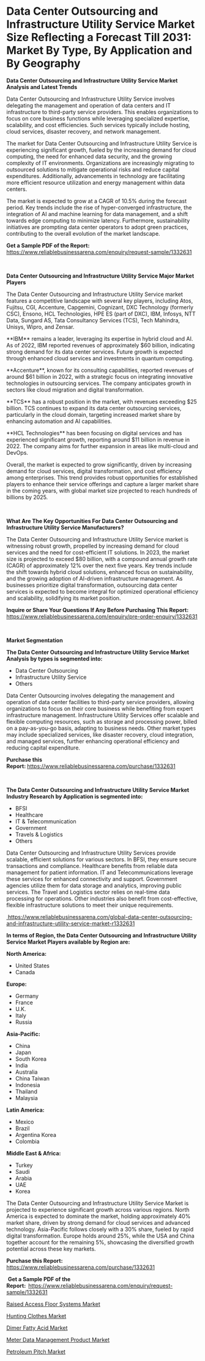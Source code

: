 <p><h1>Data Center Outsourcing and Infrastructure Utility Service Market Size Reflecting a Forecast Till 2031: Market By Type, By Application and By Geography</h1></p><p><strong>Data Center Outsourcing and Infrastructure Utility Service Market Analysis and Latest Trends</strong></p>
<p><p>Data Center Outsourcing and Infrastructure Utility Service involves delegating the management and operation of data centers and IT infrastructure to third-party service providers. This enables organizations to focus on core business functions while leveraging specialized expertise, scalability, and cost efficiencies. Such services typically include hosting, cloud services, disaster recovery, and network management.</p><p>The market for Data Center Outsourcing and Infrastructure Utility Service is experiencing significant growth, fueled by the increasing demand for cloud computing, the need for enhanced data security, and the growing complexity of IT environments. Organizations are increasingly migrating to outsourced solutions to mitigate operational risks and reduce capital expenditures. Additionally, advancements in technology are facilitating more efficient resource utilization and energy management within data centers.</p><p>The market is expected to grow at a CAGR of 10.5% during the forecast period. Key trends include the rise of hyper-converged infrastructure, the integration of AI and machine learning for data management, and a shift towards edge computing to minimize latency. Furthermore, sustainability initiatives are prompting data center operators to adopt green practices, contributing to the overall evolution of the market landscape.</p></p>
<p><strong>Get a Sample PDF of the Report:&nbsp;</strong> <a href="https://www.reliablebusinessarena.com/enquiry/request-sample/1332631?utm_campaign=1835&utm_medium=2&utm_source=Github&utm_content=ia&utm_term=11122024&utm_id=data-center-outsourcing-and-infrastructure-utility-service">https://www.reliablebusinessarena.com/enquiry/request-sample/1332631</a></p>
<p>&nbsp;</p>
<p><strong>Data Center Outsourcing and Infrastructure Utility Service Major Market Players</strong></p>
<p><p>The Data Center Outsourcing and Infrastructure Utility Service market features a competitive landscape with several key players, including Atos, Fujitsu, CGI, Accenture, Capgemini, Cognizant, DXC Technology (formerly CSC), Ensono, HCL Technologies, HPE ES (part of DXC), IBM, Infosys, NTT Data, Sungard AS, Tata Consultancy Services (TCS), Tech Mahindra, Unisys, Wipro, and Zensar.</p><p>**IBM** remains a leader, leveraging its expertise in hybrid cloud and AI. As of 2022, IBM reported revenues of approximately $60 billion, indicating strong demand for its data center services. Future growth is expected through enhanced cloud services and investments in quantum computing.</p><p>**Accenture**, known for its consulting capabilities, reported revenues of around $61 billion in 2022, with a strategic focus on integrating innovative technologies in outsourcing services. The company anticipates growth in sectors like cloud migration and digital transformation.</p><p>**TCS** has a robust position in the market, with revenues exceeding $25 billion. TCS continues to expand its data center outsourcing services, particularly in the cloud domain, targeting increased market share by enhancing automation and AI capabilities.</p><p>**HCL Technologies** has been focusing on digital services and has experienced significant growth, reporting around $11 billion in revenue in 2022. The company aims for further expansion in areas like multi-cloud and DevOps.</p><p>Overall, the market is expected to grow significantly, driven by increasing demand for cloud services, digital transformation, and cost efficiency among enterprises. This trend provides robust opportunities for established players to enhance their service offerings and capture a larger market share in the coming years, with global market size projected to reach hundreds of billions by 2025.</p></p>
<p>&nbsp;</p>
<p><strong>What Are The Key Opportunities For Data Center Outsourcing and Infrastructure Utility Service Manufacturers?</strong></p>
<p><p>The Data Center Outsourcing and Infrastructure Utility Service market is witnessing robust growth, propelled by increasing demand for cloud services and the need for cost-efficient IT solutions. In 2023, the market size is projected to exceed $80 billion, with a compound annual growth rate (CAGR) of approximately 12% over the next five years. Key trends include the shift towards hybrid cloud solutions, enhanced focus on sustainability, and the growing adoption of AI-driven infrastructure management. As businesses prioritize digital transformation, outsourcing data center services is expected to become integral for optimized operational efficiency and scalability, solidifying its market position.</p></p>
<p><strong>Inquire or Share Your Questions If Any Before Purchasing This Report:</strong> <a href="https://www.reliablebusinessarena.com/enquiry/pre-order-enquiry/1332631?utm_campaign=1835&utm_medium=2&utm_source=Github&utm_content=ia&utm_term=11122024&utm_id=data-center-outsourcing-and-infrastructure-utility-service">https://www.reliablebusinessarena.com/enquiry/pre-order-enquiry/1332631</a></p>
<p>&nbsp;</p>
<p><strong>Market Segmentation</strong></p>
<p><strong>The Data Center Outsourcing and Infrastructure Utility Service Market Analysis by types is segmented into:</strong></p>
<p><ul><li>Data Center Outsourcing</li><li>Infrastructure Utility Service</li><li>Others</li></ul></p>
<p><p>Data Center Outsourcing involves delegating the management and operation of data center facilities to third-party service providers, allowing organizations to focus on their core business while benefiting from expert infrastructure management. Infrastructure Utility Services offer scalable and flexible computing resources, such as storage and processing power, billed on a pay-as-you-go basis, adapting to business needs. Other market types may include specialized services, like disaster recovery, cloud integration, and managed services, further enhancing operational efficiency and reducing capital expenditure.</p></p>
<p><strong>Purchase this Report:&nbsp;</strong><a href="https://www.reliablebusinessarena.com/purchase/1332631?utm_campaign=1835&utm_medium=2&utm_source=Github&utm_content=ia&utm_term=11122024&utm_id=data-center-outsourcing-and-infrastructure-utility-service">https://www.reliablebusinessarena.com/purchase/1332631</a></p>
<p>&nbsp;</p>
<p><strong>The Data Center Outsourcing and Infrastructure Utility Service Market Industry Research by Application is segmented into:</strong></p>
<p><ul><li>BFSI</li><li>Healthcare</li><li>IT & Telecommunication</li><li>Government</li><li>Travels & Logistics</li><li>Others</li></ul></p>
<p><p>Data Center Outsourcing and Infrastructure Utility Services provide scalable, efficient solutions for various sectors. In BFSI, they ensure secure transactions and compliance. Healthcare benefits from reliable data management for patient information. IT and Telecommunications leverage these services for enhanced connectivity and support. Government agencies utilize them for data storage and analytics, improving public services. The Travel and Logistics sector relies on real-time data processing for operations. Other industries also benefit from cost-effective, flexible infrastructure solutions to meet their unique requirements.</p></p>
<p><a href="https://www.reliablebusinessarena.com/global-data-center-outsourcing-and-infrastructure-utility-service-market-r1332631?utm_campaign=1835&utm_medium=2&utm_source=Github&utm_content=ia&utm_term=11122024&utm_id=data-center-outsourcing-and-infrastructure-utility-service">&nbsp;https://www.reliablebusinessarena.com/global-data-center-outsourcing-and-infrastructure-utility-service-market-r1332631</a></p>
<p><strong>In terms of Region, the Data Center Outsourcing and Infrastructure Utility Service Market Players available by Region are:</strong></p>
<p>
    <p> <strong> North America: </strong>
        <ul>
            <li>United States</li>
            <li>Canada</li>
        </ul>
        </p> 
    <p> <strong> Europe: </strong>
        <ul>
            <li>Germany</li>
            <li>France</li>
            <li>U.K.</li>
            <li>Italy</li>
            <li>Russia</li>
        </ul>
        </p> 
    <p> <strong> Asia-Pacific: </strong>
        <ul>
            <li>China</li>
            <li>Japan</li>
            <li>South Korea</li>
            <li>India</li>
            <li>Australia</li>
            <li>China Taiwan</li>
            <li>Indonesia</li>
            <li>Thailand</li>
            <li>Malaysia</li>
        </ul>
        </p> 
    <p> <strong> Latin America: </strong>
        <ul>
            <li>Mexico</li>
            <li>Brazil</li>
            <li>Argentina Korea</li>
            <li>Colombia</li>
        </ul>
        </p> 
    <p> <strong> Middle East & Africa: </strong>
        <ul>
            <li>Turkey</li>
            <li>Saudi</li>
            <li>Arabia</li>
            <li>UAE</li>
            <li>Korea</li>
        </ul>
    </p>
    </p>
<p><p>The Data Center Outsourcing and Infrastructure Utility Service Market is projected to experience significant growth across various regions. North America is expected to dominate the market, holding approximately 40% market share, driven by strong demand for cloud services and advanced technology. Asia-Pacific follows closely with a 30% share, fueled by rapid digital transformation. Europe holds around 25%, while the USA and China together account for the remaining 5%, showcasing the diversified growth potential across these key markets.</p></p>
<p><strong>Purchase this Report: </strong><a href="https://www.reliablebusinessarena.com/purchase/1332631?utm_campaign=1835&utm_medium=2&utm_source=Github&utm_content=ia&utm_term=11122024&utm_id=data-center-outsourcing-and-infrastructure-utility-service">https://www.reliablebusinessarena.com/purchase/1332631</a></p>
<p>&nbsp;<strong>Get a Sample PDF of the Report:&nbsp;&nbsp;</strong><a href="https://www.reliablebusinessarena.com/enquiry/request-sample/1332631?utm_campaign=1835&utm_medium=2&utm_source=Github&utm_content=ia&utm_term=11122024&utm_id=data-center-outsourcing-and-infrastructure-utility-service">https://www.reliablebusinessarena.com/enquiry/request-sample/1332631</a></p>
<p><strong></strong></p>
<p><p><a href="https://www.linkedin.com/pulse/detailed-raised-access-floor-systems-market-study-14-cagr-rxtkc?utm_campaign=1835&utm_medium=2&utm_source=Github&utm_content=ia&utm_term=11122024&utm_id=data-center-outsourcing-and-infrastructure-utility-service">Raised Access Floor Systems Market</a></p><p><a href="https://www.linkedin.com/pulse/forecasting-trends-hunting-clothes-market-sales-revenue-d1ksf?utm_campaign=1835&utm_medium=2&utm_source=Github&utm_content=ia&utm_term=11122024&utm_id=data-center-outsourcing-and-infrastructure-utility-service">Hunting Clothes Market</a></p><p><a href="https://www.linkedin.com/pulse/accurate-data-dimer-fatty-acid-market-size-share-volume-growth-u5ljc?utm_campaign=1835&utm_medium=2&utm_source=Github&utm_content=ia&utm_term=11122024&utm_id=data-center-outsourcing-and-infrastructure-utility-service">Dimer Fatty Acid Market</a></p><p><a href="https://github.com/XavierTyler76/Market-Research-Report-List-1/blob/main/meter-data-management-product-market.md?utm_campaign=1835&utm_medium=2&utm_source=Github&utm_content=ia&utm_term=11122024&utm_id=data-center-outsourcing-and-infrastructure-utility-service">Meter Data Management Product Market</a></p><p><a href="https://www.linkedin.com/pulse/in-depth-analysis-petroleum-pitch-market-selling-price-global-4nogc?utm_campaign=1835&utm_medium=2&utm_source=Github&utm_content=ia&utm_term=11122024&utm_id=data-center-outsourcing-and-infrastructure-utility-service">Petroleum Pitch Market</a></p></p>